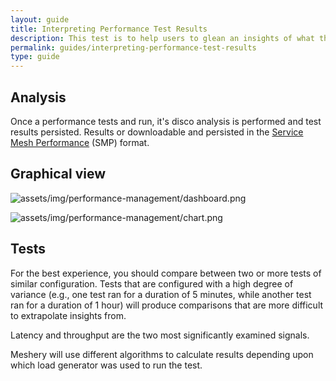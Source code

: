 ```yaml
---
layout: guide
title: Interpreting Performance Test Results
description: This test is to help users to glean an insights of what the performance tests result should look like.
permalink: guides/interpreting-performance-test-results
type: guide
---
```



## Analysis

Once a performance tests and run, it's disco analysis is performed and test results persisted. Results or downloadable and persisted in the [Service Mesh Performance](https://github.com/layer5io/service-mesh-performance) (SMP) format.


## Graphical view

![assets/img/performance-management/dashboard.png](https://layer5io.github.io/meshery/assets/img/performance-management/dashboard.png)

![assets/img/performance-management/chart.png](https://layer5io.github.io/meshery/assets/img/performance-management/chart.png)

## Tests

For the best experience, you should compare between two or more tests of similar configuration. Tests that are configured with a high degree of variance (e.g., one test ran for a duration of 5 minutes, while another test ran for a duration of 1 hour) will produce comparisons that are more difficult to extrapolate insights from.

Latency and throughput are the two most significantly examined signals.

Meshery will use different algorithms to calculate results depending upon which load generator was used to run the test.

